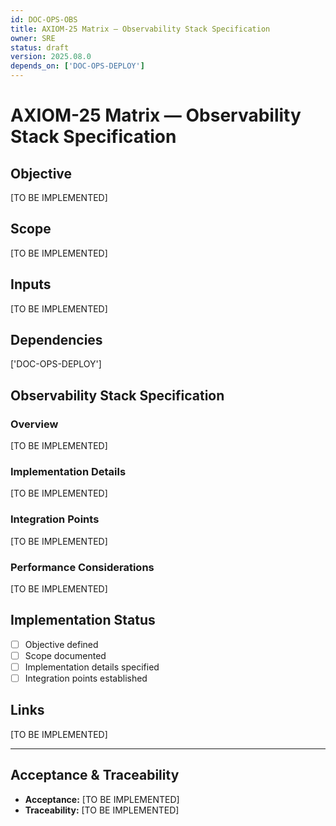 ```yaml
---
id: DOC-OPS-OBS
title: AXIOM-25 Matrix — Observability Stack Specification
owner: SRE
status: draft
version: 2025.08.0
depends_on: ['DOC-OPS-DEPLOY']
---
```


# AXIOM-25 Matrix — Observability Stack Specification

## Objective
[TO BE IMPLEMENTED]

## Scope
[TO BE IMPLEMENTED]

## Inputs
[TO BE IMPLEMENTED]

## Dependencies
['DOC-OPS-DEPLOY']

## Observability Stack Specification

### Overview
[TO BE IMPLEMENTED]

### Implementation Details
[TO BE IMPLEMENTED]

### Integration Points
[TO BE IMPLEMENTED]

### Performance Considerations
[TO BE IMPLEMENTED]

## Implementation Status
- [ ] Objective defined
- [ ] Scope documented
- [ ] Implementation details specified
- [ ] Integration points established

## Links
[TO BE IMPLEMENTED]

---

## Acceptance & Traceability
- **Acceptance:** [TO BE IMPLEMENTED]
- **Traceability:** [TO BE IMPLEMENTED]
